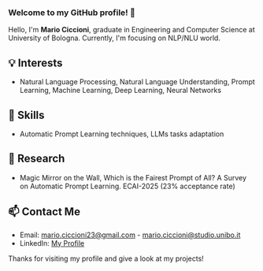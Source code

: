 <!--
### Hi there 👋

**supmar23/supmar23** is a ✨ _special_ ✨ repository because its `README.md` (this file) appears on your GitHub profile.

Here are some ideas to get you started:

- 🔭 I’m currently working on ...
- 🌱 I’m currently learning ...
- 👯 I’m looking to collaborate on ...
- 🤔 I’m looking for help with ...
- 💬 Ask me about ...
- 📫 How to reach me: ...
- 😄 Pronouns: ...
- ⚡ Fun fact: ...
-->

### Welcome to my GitHub profile! 👋

Hello, I'm **Mario Ciccioni**, graduate in Engineering and Computer Science at University of Bologna. Currently, I'm focusing on NLP/NLU world.

## 💡 Interests

- Natural Language Processing, Natural Language Understanding, Prompt Learning, Machine Learning, Deep Learning, Neural Networks

## 🌱 Skills

- Automatic Prompt Learning techniques, LLMs tasks adaptation  

## 🧾 Research

- Magic Mirror on the Wall, Which is the Fairest Prompt of All? A Survey on Automatic Prompt Learning. ECAI-2025 (23% acceptance rate)

## 📫 Contact Me

- Email: mario.ciccioni23@gmail.com - mario.ciccioni@studio.unibo.it
- LinkedIn: [My Profile](www.linkedin.com/in/mario-ciccioni)

Thanks for visiting my profile and give a look at my projects!

